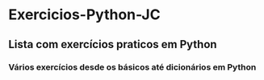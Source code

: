 # Exercicios-Python-JC
## Lista com exercícios praticos em Python
### Vários exercícios desde os básicos até dicionários em Python
